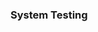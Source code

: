 <div id="title">

### System Testing
</div>

<div id="body">

<include src="what/container-inParent-asPanel.md" boilerplate />

</div>
